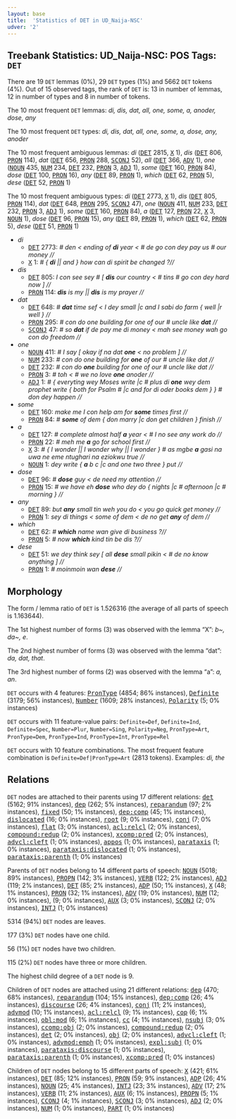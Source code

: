 ```yaml
---
layout: base
title:  'Statistics of DET in UD_Naija-NSC'
udver: '2'
---
```


## Treebank Statistics: UD_Naija-NSC: POS Tags: `DET`

There are 19 `DET` lemmas (0%), 29 `DET` types (1%) and 5662 `DET` tokens (4%).
Out of 15 observed tags, the rank of `DET` is: 13 in number of lemmas, 12 in number of types and 8 in number of tokens.

The 10 most frequent `DET` lemmas: <em>di, dis, dat, all, one, some, a, anoder, dose, any</em>

The 10 most frequent `DET` types:  <em>di, dis, dat, all, one, some, a, dose, any, anoder</em>

The 10 most frequent ambiguous lemmas: <em>di</em> (<tt><a href="pcm_nsc-pos-DET.html">DET</a></tt> 2815, <tt><a href="pcm_nsc-pos-X.html">X</a></tt> 1), <em>dis</em> (<tt><a href="pcm_nsc-pos-DET.html">DET</a></tt> 806, <tt><a href="pcm_nsc-pos-PRON.html">PRON</a></tt> 114), <em>dat</em> (<tt><a href="pcm_nsc-pos-DET.html">DET</a></tt> 656, <tt><a href="pcm_nsc-pos-PRON.html">PRON</a></tt> 288, <tt><a href="pcm_nsc-pos-SCONJ.html">SCONJ</a></tt> 52), <em>all</em> (<tt><a href="pcm_nsc-pos-DET.html">DET</a></tt> 366, <tt><a href="pcm_nsc-pos-ADV.html">ADV</a></tt> 1), <em>one</em> (<tt><a href="pcm_nsc-pos-NOUN.html">NOUN</a></tt> 435, <tt><a href="pcm_nsc-pos-NUM.html">NUM</a></tt> 234, <tt><a href="pcm_nsc-pos-DET.html">DET</a></tt> 232, <tt><a href="pcm_nsc-pos-PRON.html">PRON</a></tt> 3, <tt><a href="pcm_nsc-pos-ADJ.html">ADJ</a></tt> 1), <em>some</em> (<tt><a href="pcm_nsc-pos-DET.html">DET</a></tt> 160, <tt><a href="pcm_nsc-pos-PRON.html">PRON</a></tt> 84), <em>dose</em> (<tt><a href="pcm_nsc-pos-DET.html">DET</a></tt> 100, <tt><a href="pcm_nsc-pos-PRON.html">PRON</a></tt> 16), <em>any</em> (<tt><a href="pcm_nsc-pos-DET.html">DET</a></tt> 89, <tt><a href="pcm_nsc-pos-PRON.html">PRON</a></tt> 1), <em>which</em> (<tt><a href="pcm_nsc-pos-DET.html">DET</a></tt> 62, <tt><a href="pcm_nsc-pos-PRON.html">PRON</a></tt> 5), <em>dese</em> (<tt><a href="pcm_nsc-pos-DET.html">DET</a></tt> 52, <tt><a href="pcm_nsc-pos-PRON.html">PRON</a></tt> 1)

The 10 most frequent ambiguous types:  <em>di</em> (<tt><a href="pcm_nsc-pos-DET.html">DET</a></tt> 2773, <tt><a href="pcm_nsc-pos-X.html">X</a></tt> 1), <em>dis</em> (<tt><a href="pcm_nsc-pos-DET.html">DET</a></tt> 805, <tt><a href="pcm_nsc-pos-PRON.html">PRON</a></tt> 114), <em>dat</em> (<tt><a href="pcm_nsc-pos-DET.html">DET</a></tt> 648, <tt><a href="pcm_nsc-pos-PRON.html">PRON</a></tt> 295, <tt><a href="pcm_nsc-pos-SCONJ.html">SCONJ</a></tt> 47), <em>one</em> (<tt><a href="pcm_nsc-pos-NOUN.html">NOUN</a></tt> 411, <tt><a href="pcm_nsc-pos-NUM.html">NUM</a></tt> 233, <tt><a href="pcm_nsc-pos-DET.html">DET</a></tt> 232, <tt><a href="pcm_nsc-pos-PRON.html">PRON</a></tt> 3, <tt><a href="pcm_nsc-pos-ADJ.html">ADJ</a></tt> 1), <em>some</em> (<tt><a href="pcm_nsc-pos-DET.html">DET</a></tt> 160, <tt><a href="pcm_nsc-pos-PRON.html">PRON</a></tt> 84), <em>a</em> (<tt><a href="pcm_nsc-pos-DET.html">DET</a></tt> 127, <tt><a href="pcm_nsc-pos-PRON.html">PRON</a></tt> 22, <tt><a href="pcm_nsc-pos-X.html">X</a></tt> 3, <tt><a href="pcm_nsc-pos-NOUN.html">NOUN</a></tt> 1), <em>dose</em> (<tt><a href="pcm_nsc-pos-DET.html">DET</a></tt> 96, <tt><a href="pcm_nsc-pos-PRON.html">PRON</a></tt> 15), <em>any</em> (<tt><a href="pcm_nsc-pos-DET.html">DET</a></tt> 89, <tt><a href="pcm_nsc-pos-PRON.html">PRON</a></tt> 1), <em>which</em> (<tt><a href="pcm_nsc-pos-DET.html">DET</a></tt> 62, <tt><a href="pcm_nsc-pos-PRON.html">PRON</a></tt> 5), <em>dese</em> (<tt><a href="pcm_nsc-pos-DET.html">DET</a></tt> 51, <tt><a href="pcm_nsc-pos-PRON.html">PRON</a></tt> 1)


* <em>di</em>
  * <tt><a href="pcm_nsc-pos-DET.html">DET</a></tt> 2773: <em># den < ending of <b>di</b> year < # de go con dey pay us # our money //</em>
  * <tt><a href="pcm_nsc-pos-X.html">X</a></tt> 1: <em># { <b>di</b> || and } how can di spirit be changed ?//</em>
* <em>dis</em>
  * <tt><a href="pcm_nsc-pos-DET.html">DET</a></tt> 805: <em>I con see sey # [ <b>dis</b> our country < # tins # go con dey hard now ] //</em>
  * <tt><a href="pcm_nsc-pos-PRON.html">PRON</a></tt> 114: <em><b>dis</b> is my || <b>dis</b> is my prayer //</em>
* <em>dat</em>
  * <tt><a href="pcm_nsc-pos-DET.html">DET</a></tt> 648: <em># <b>dat</b> time sef < I dey small |c and I sabi do farm { well |r well } //</em>
  * <tt><a href="pcm_nsc-pos-PRON.html">PRON</a></tt> 295: <em># con do one building for one of our # uncle like <b>dat</b> //</em>
  * <tt><a href="pcm_nsc-pos-SCONJ.html">SCONJ</a></tt> 47: <em># so <b>dat</b> if de pay me di money < mah see money wah go con do freedom //</em>
* <em>one</em>
  * <tt><a href="pcm_nsc-pos-NOUN.html">NOUN</a></tt> 411: <em># I say [ okay if na dat <b>one</b> < no problem ] //</em>
  * <tt><a href="pcm_nsc-pos-NUM.html">NUM</a></tt> 233: <em># con do one building for <b>one</b> of our # uncle like dat //</em>
  * <tt><a href="pcm_nsc-pos-DET.html">DET</a></tt> 232: <em># con do <b>one</b> building for one of our # uncle like dat //</em>
  * <tt><a href="pcm_nsc-pos-PRON.html">PRON</a></tt> 3: <em># toh < # we no love <b>one</b> anoder //</em>
  * <tt><a href="pcm_nsc-pos-ADJ.html">ADJ</a></tt> 1: <em># { everyting wey Moses write |c # plus di <b>one</b> wey dem prophet write { both for Psalm # |c and for di oder books dem } } # don dey happen //</em>
* <em>some</em>
  * <tt><a href="pcm_nsc-pos-DET.html">DET</a></tt> 160: <em>make me I con help am for <b>some</b> times first //</em>
  * <tt><a href="pcm_nsc-pos-PRON.html">PRON</a></tt> 84: <em># <b>some</b> of dem { don marry |c don get children } finish //</em>
* <em>a</em>
  * <tt><a href="pcm_nsc-pos-DET.html">DET</a></tt> 127: <em># complete almost half <b>a</b> year < # I no see any work do //</em>
  * <tt><a href="pcm_nsc-pos-PRON.html">PRON</a></tt> 22: <em># meh me <b>a</b> go for school first //</em>
  * <tt><a href="pcm_nsc-pos-X.html">X</a></tt> 3: <em># { I wonder || I wonder why || I wonder } # as mgbe <b>a</b> gasi na uwa ne eme ntughari na eziokwu true //</em>
  * <tt><a href="pcm_nsc-pos-NOUN.html">NOUN</a></tt> 1: <em>dey write { <b>a</b> b c |c and one two three } put //</em>
* <em>dose</em>
  * <tt><a href="pcm_nsc-pos-DET.html">DET</a></tt> 96: <em># <b>dose</b> guy < de need my attention //</em>
  * <tt><a href="pcm_nsc-pos-PRON.html">PRON</a></tt> 15: <em># we have eh <b>dose</b> who dey do { nights |c # afternoon |c # morning } //</em>
* <em>any</em>
  * <tt><a href="pcm_nsc-pos-DET.html">DET</a></tt> 89: <em>but <b>any</b> small tin weh you do < you go quick get money //</em>
  * <tt><a href="pcm_nsc-pos-PRON.html">PRON</a></tt> 1: <em>sey di things < some of dem < de no get <b>any</b> of dem //</em>
* <em>which</em>
  * <tt><a href="pcm_nsc-pos-DET.html">DET</a></tt> 62: <em># <b>which</b> name wan give di business ?//</em>
  * <tt><a href="pcm_nsc-pos-PRON.html">PRON</a></tt> 5: <em># now <b>which</b> kind tin be dis ?//</em>
* <em>dese</em>
  * <tt><a href="pcm_nsc-pos-DET.html">DET</a></tt> 51: <em>we dey think sey [ all <b>dese</b> small pikin < # de no know anything ] //</em>
  * <tt><a href="pcm_nsc-pos-PRON.html">PRON</a></tt> 1: <em># moinmoin wan <b>dese</b> //</em>

## Morphology

The form / lemma ratio of `DET` is 1.526316 (the average of all parts of speech is 1.163644).

The 1st highest number of forms (3) was observed with the lemma “X”: <em>b~, da~, e</em>.

The 2nd highest number of forms (3) was observed with the lemma “dat”: <em>da, dat, that</em>.

The 3rd highest number of forms (2) was observed with the lemma “a”: <em>a, an</em>.

`DET` occurs with 4 features: <tt><a href="pcm_nsc-feat-PronType.html">PronType</a></tt> (4854; 86% instances), <tt><a href="pcm_nsc-feat-Definite.html">Definite</a></tt> (3179; 56% instances), <tt><a href="pcm_nsc-feat-Number.html">Number</a></tt> (1609; 28% instances), <tt><a href="pcm_nsc-feat-Polarity.html">Polarity</a></tt> (5; 0% instances)

`DET` occurs with 11 feature-value pairs: `Definite=Def`, `Definite=Ind`, `Definite=Spec`, `Number=Plur`, `Number=Sing`, `Polarity=Neg`, `PronType=Art`, `PronType=Dem`, `PronType=Ind`, `PronType=Int`, `PronType=Rel`

`DET` occurs with 10 feature combinations.
The most frequent feature combination is `Definite=Def|PronType=Art` (2813 tokens).
Examples: <em>di, the</em>


## Relations

`DET` nodes are attached to their parents using 17 different relations: <tt><a href="pcm_nsc-dep-det.html">det</a></tt> (5162; 91% instances), <tt><a href="pcm_nsc-dep-dep.html">dep</a></tt> (262; 5% instances), <tt><a href="pcm_nsc-dep-reparandum.html">reparandum</a></tt> (97; 2% instances), <tt><a href="pcm_nsc-dep-fixed.html">fixed</a></tt> (50; 1% instances), <tt><a href="pcm_nsc-dep-dep-comp.html">dep:comp</a></tt> (45; 1% instances), <tt><a href="pcm_nsc-dep-dislocated.html">dislocated</a></tt> (16; 0% instances), <tt><a href="pcm_nsc-dep-root.html">root</a></tt> (9; 0% instances), <tt><a href="pcm_nsc-dep-conj.html">conj</a></tt> (7; 0% instances), <tt><a href="pcm_nsc-dep-flat.html">flat</a></tt> (3; 0% instances), <tt><a href="pcm_nsc-dep-acl-relcl.html">acl:relcl</a></tt> (2; 0% instances), <tt><a href="pcm_nsc-dep-compound-redup.html">compound:redup</a></tt> (2; 0% instances), <tt><a href="pcm_nsc-dep-xcomp-pred.html">xcomp:pred</a></tt> (2; 0% instances), <tt><a href="pcm_nsc-dep-advcl-cleft.html">advcl:cleft</a></tt> (1; 0% instances), <tt><a href="pcm_nsc-dep-appos.html">appos</a></tt> (1; 0% instances), <tt><a href="pcm_nsc-dep-parataxis.html">parataxis</a></tt> (1; 0% instances), <tt><a href="pcm_nsc-dep-parataxis-dislocated.html">parataxis:dislocated</a></tt> (1; 0% instances), <tt><a href="pcm_nsc-dep-parataxis-parenth.html">parataxis:parenth</a></tt> (1; 0% instances)

Parents of `DET` nodes belong to 14 different parts of speech: <tt><a href="pcm_nsc-pos-NOUN.html">NOUN</a></tt> (5018; 89% instances), <tt><a href="pcm_nsc-pos-PROPN.html">PROPN</a></tt> (142; 3% instances), <tt><a href="pcm_nsc-pos-VERB.html">VERB</a></tt> (122; 2% instances), <tt><a href="pcm_nsc-pos-ADJ.html">ADJ</a></tt> (119; 2% instances), <tt><a href="pcm_nsc-pos-DET.html">DET</a></tt> (85; 2% instances), <tt><a href="pcm_nsc-pos-ADP.html">ADP</a></tt> (50; 1% instances), <tt><a href="pcm_nsc-pos-X.html">X</a></tt> (48; 1% instances), <tt><a href="pcm_nsc-pos-PRON.html">PRON</a></tt> (32; 1% instances), <tt><a href="pcm_nsc-pos-ADV.html">ADV</a></tt> (19; 0% instances), <tt><a href="pcm_nsc-pos-NUM.html">NUM</a></tt> (12; 0% instances),  (9; 0% instances), <tt><a href="pcm_nsc-pos-AUX.html">AUX</a></tt> (3; 0% instances), <tt><a href="pcm_nsc-pos-SCONJ.html">SCONJ</a></tt> (2; 0% instances), <tt><a href="pcm_nsc-pos-INTJ.html">INTJ</a></tt> (1; 0% instances)

5314 (94%) `DET` nodes are leaves.

177 (3%) `DET` nodes have one child.

56 (1%) `DET` nodes have two children.

115 (2%) `DET` nodes have three or more children.

The highest child degree of a `DET` node is 9.

Children of `DET` nodes are attached using 21 different relations: <tt><a href="pcm_nsc-dep-dep.html">dep</a></tt> (470; 68% instances), <tt><a href="pcm_nsc-dep-reparandum.html">reparandum</a></tt> (104; 15% instances), <tt><a href="pcm_nsc-dep-dep-comp.html">dep:comp</a></tt> (26; 4% instances), <tt><a href="pcm_nsc-dep-discourse.html">discourse</a></tt> (26; 4% instances), <tt><a href="pcm_nsc-dep-conj.html">conj</a></tt> (11; 2% instances), <tt><a href="pcm_nsc-dep-advmod.html">advmod</a></tt> (10; 1% instances), <tt><a href="pcm_nsc-dep-acl-relcl.html">acl:relcl</a></tt> (9; 1% instances), <tt><a href="pcm_nsc-dep-cop.html">cop</a></tt> (6; 1% instances), <tt><a href="pcm_nsc-dep-obl-mod.html">obl:mod</a></tt> (6; 1% instances), <tt><a href="pcm_nsc-dep-cc.html">cc</a></tt> (4; 1% instances), <tt><a href="pcm_nsc-dep-nsubj.html">nsubj</a></tt> (3; 0% instances), <tt><a href="pcm_nsc-dep-ccomp-obj.html">ccomp:obj</a></tt> (2; 0% instances), <tt><a href="pcm_nsc-dep-compound-redup.html">compound:redup</a></tt> (2; 0% instances), <tt><a href="pcm_nsc-dep-det.html">det</a></tt> (2; 0% instances), <tt><a href="pcm_nsc-dep-obj.html">obj</a></tt> (2; 0% instances), <tt><a href="pcm_nsc-dep-advcl-cleft.html">advcl:cleft</a></tt> (1; 0% instances), <tt><a href="pcm_nsc-dep-advmod-emph.html">advmod:emph</a></tt> (1; 0% instances), <tt><a href="pcm_nsc-dep-expl-subj.html">expl:subj</a></tt> (1; 0% instances), <tt><a href="pcm_nsc-dep-parataxis-discourse.html">parataxis:discourse</a></tt> (1; 0% instances), <tt><a href="pcm_nsc-dep-parataxis-parenth.html">parataxis:parenth</a></tt> (1; 0% instances), <tt><a href="pcm_nsc-dep-xcomp-pred.html">xcomp:pred</a></tt> (1; 0% instances)

Children of `DET` nodes belong to 15 different parts of speech: <tt><a href="pcm_nsc-pos-X.html">X</a></tt> (421; 61% instances), <tt><a href="pcm_nsc-pos-DET.html">DET</a></tt> (85; 12% instances), <tt><a href="pcm_nsc-pos-PRON.html">PRON</a></tt> (59; 9% instances), <tt><a href="pcm_nsc-pos-ADP.html">ADP</a></tt> (26; 4% instances), <tt><a href="pcm_nsc-pos-NOUN.html">NOUN</a></tt> (25; 4% instances), <tt><a href="pcm_nsc-pos-INTJ.html">INTJ</a></tt> (23; 3% instances), <tt><a href="pcm_nsc-pos-ADV.html">ADV</a></tt> (17; 2% instances), <tt><a href="pcm_nsc-pos-VERB.html">VERB</a></tt> (11; 2% instances), <tt><a href="pcm_nsc-pos-AUX.html">AUX</a></tt> (6; 1% instances), <tt><a href="pcm_nsc-pos-PROPN.html">PROPN</a></tt> (5; 1% instances), <tt><a href="pcm_nsc-pos-CCONJ.html">CCONJ</a></tt> (4; 1% instances), <tt><a href="pcm_nsc-pos-SCONJ.html">SCONJ</a></tt> (3; 0% instances), <tt><a href="pcm_nsc-pos-ADJ.html">ADJ</a></tt> (2; 0% instances), <tt><a href="pcm_nsc-pos-NUM.html">NUM</a></tt> (1; 0% instances), <tt><a href="pcm_nsc-pos-PART.html">PART</a></tt> (1; 0% instances)

